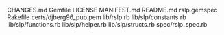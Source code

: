 CHANGES.md
Gemfile
LICENSE
MANIFEST.md
README.md
rslp.gemspec
Rakefile
certs/djberg96_pub.pem
lib/rslp.rb
lib/slp/constants.rb
lib/slp/functions.rb
lib/slp/helper.rb
lib/slp/structs.rb
spec/rslp_spec.rb

